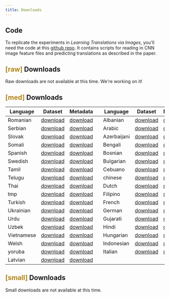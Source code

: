 ```yaml
---
title: Downloads
---
```


## Code

To replicate the experiments in _Learning Translations via Images_, you'll need the code at this [github repo](#).
It contains  scripts for reading in CNN image feature files and predicting translations as described in the paper.

## **<span style="color:#B08519">[raw]</span>** Downloads

Raw downloads are not available at this time.
We're working on it!

## **<span style="color:#B08519">[med]</span>** Downloads

| Language      |  Dataset      |  Metadata  |          | Language      |  Dataset      |  Metadata  |      
| ------------- | ------------- | ---------- | ---- | ------------- | ------------- | ---------- |        
| Romanian | [download](#)  | [download](#) |        | Albanian | [download](#)  | [download](#) |          
| Serbian | [download](#)  | [download](#) |         | Arabic | [download](#)  | [download](#) |        
| Slovak | [download](#)  | [download](#) |          | Azerbaijani | [download](#)  | [download](#) |
| Somali | [download](#)  | [download](#) |          | Bengali | [download](#)  | [download](#) |       
| Spanish | [download](#)  | [download](#) |         | Bosnian | [download](#)  | [download](#) |       
| Swedish | [download](#)  | [download](#) |         | Bulgarian | [download](#)  | [download](#) |     
| Tamil | [download](#)  | [download](#) |           | Cebuano | [download](#)  | [download](#) |       
| Telugu | [download](#)  | [download](#) |          | chinese | [download](#)  | [download](#) |       
| Thai | [download](#)  | [download](#) |            | Dutch | [download](#)  | [download](#) |         
| tmp | [download](#)  | [download](#) |             | Filipino | [download](#)  | [download](#) |
| Turkish | [download](#)  | [download](#) |         | French | [download](#)  | [download](#) |        
| Ukrainian | [download](#)  | [download](#) |       | German | [download](#)  | [download](#) |            
| Urdu | [download](#)  | [download](#) |            | Gujarati | [download](#)  | [download](#) |      
| Uzbek | [download](#)  | [download](#) |           | Hindi | [download](#)  | [download](#) |         
| Vietnamese | [download](#)  | [download](#) |      | Hungarian | [download](#)  | [download](#) |         
| Welsh | [download](#)  | [download](#) |           | Indonesian | [download](#)  | [download](#) |    
| yoruba | [download](#)  | [download](#) |          | Italian | [download](#)  | [download](#) |       
| Latvian | [download](#)  | [download](#) |         |         |                |               |




## **<span style="color:#B08519">[small]</span>** Downloads

Small downloads are not available at this time.
